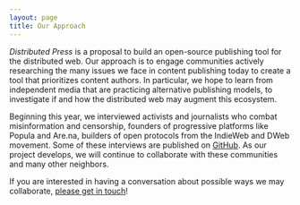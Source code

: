 ```yaml
---
layout: page
title: Our Approach
---
```


_Distributed Press_ is a proposal to build an open-source publishing tool for the distributed web. Our approach is to engage communities actively researching the many issues we face in content publishing today to create a tool that prioritizes content authors. In particular, we hope to learn from independent media that are practicing alternative publishing models, to investigate if and how the distributed web may augment this ecosystem.

Beginning this year, we interviewed activists and journalists who combat misinformation and censorship, founders of progressive platforms like Popula and Are.na, builders of open protocols from the IndieWeb and DWeb movement. Some of these interviews are published on [GitHub](https://github.com/benhylau/distributed.press/blob/master/interviews.md). As our project develops, we will continue to collaborate with these communities and many other neighbors.

If you are interested in having a conversation about possible ways we may collaborate, [please get in touch](mailto:hello@distributed.press)!